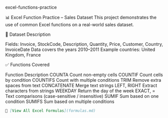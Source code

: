 excel-functions-practice

📊 Excel Function Practice – Sales Dataset
This project demonstrates the use of common Excel functions on a real-world sales dataset.

📁 Dataset Description

Fields: Invoice, StockCode, Description, Quantity, Price, Customer, Country, InvoiceDate
Data covers the years 2010–2011
Example countries: United Kingdom, France

✅ Functions Covered

Function	Description
COUNTA	Count non-empty cells
COUNTIF	Count cells by condition
COUNTIFS	Count with multiple conditions
TRIM	Remove extra spaces from text
CONCATENATE	Merge text strings
LEFT, RIGHT	Extract characters from strings
WEEKDAY	Return the day of the week
EXACT, =	Text comparisons (case-sensitive / insensitive)
SUMIF	Sum based on one condition
SUMIFS	Sum based on multiple conditions

```markdown
📄 [View All Excel Formulas](formulas.md)
